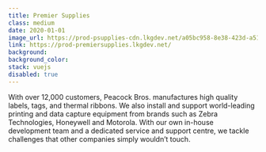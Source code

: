 ```yaml
---
title: Premier Supplies
class: medium
date: 2020-01-01
image_url: https://prod-psupplies-cdn.lkgdev.net/a05bc958-8e38-423d-a51b-f12aab28c2dc.svg
link: https://prod-premiersupplies.lkgdev.net/
background:
background_color:
stack: vuejs
disabled: true
---
```


With over 12,000 customers, Peacock Bros. manufactures high quality labels, tags, and thermal ribbons. We also install and support world-leading printing and data capture equipment from brands such as Zebra Technologies, Honeywell and Motorola. With our own in-house development team and a dedicated service and support centre, we tackle challenges that other companies simply wouldn’t touch.
